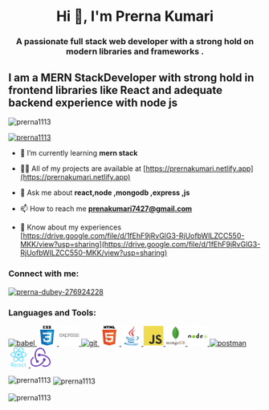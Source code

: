 <h1 align="center">Hi 👋, I'm Prerna Kumari</h1>
<h3 align="center">A passionate full stack web developer with a strong hold on modern libraries and frameworks .</h3>
<h2>I am a MERN StackDeveloper with strong hold in frontend libraries like React and adequate backend experience with node js</h2>

<p align="left"> <img src="https://komarev.com/ghpvc/?username=prerna1113&label=Profile%20views&color=0e75b6&style=flat" alt="prerna1113" /> </p>

<p align="left"> <a href="https://github.com/ryo-ma/github-profile-trophy"><img src="https://github-profile-trophy.vercel.app/?username=prerna1113" alt="prerna1113" /></a> </p>

- 🌱 I’m currently learning **mern stack**

- 👨‍💻 All of my projects are available at [https://prernakumari.netlify.app](https://prernakumari.netlify.app)

- 💬 Ask me about **react,node ,mongodb ,express ,js**

- 📫 How to reach me **prenakumari7427@gmail.com**

- 📄 Know about my experiences [https://drive.google.com/file/d/1fEhF9jRvGlG3-RjUofbWILZCC550-MKK/view?usp=sharing](https://drive.google.com/file/d/1fEhF9jRvGlG3-RjUofbWILZCC550-MKK/view?usp=sharing)

<h3 align="left">Connect with me:</h3>
<p align="left">
<a href="https://linkedin.com/in/prerna-dubey-276924228" target="blank"><img align="center" src="https://raw.githubusercontent.com/rahuldkjain/github-profile-readme-generator/master/src/images/icons/Social/linked-in-alt.svg" alt="prerna-dubey-276924228" height="30" width="40" /></a>
</p>

<h3 align="left">Languages and Tools:</h3>
<p align="left"> <a href="https://babeljs.io/" target="_blank" rel="noreferrer"> <img src="https://www.vectorlogo.zone/logos/babeljs/babeljs-icon.svg" alt="babel" width="40" height="40"/> </a> <a href="https://www.w3schools.com/css/" target="_blank" rel="noreferrer"> <img src="https://raw.githubusercontent.com/devicons/devicon/master/icons/css3/css3-original-wordmark.svg" alt="css3" width="40" height="40"/> </a> <a href="https://expressjs.com" target="_blank" rel="noreferrer"> <img src="https://raw.githubusercontent.com/devicons/devicon/master/icons/express/express-original-wordmark.svg" alt="express" width="40" height="40"/> </a> <a href="https://git-scm.com/" target="_blank" rel="noreferrer"> <img src="https://www.vectorlogo.zone/logos/git-scm/git-scm-icon.svg" alt="git" width="40" height="40"/> </a> <a href="https://www.w3.org/html/" target="_blank" rel="noreferrer"> <img src="https://raw.githubusercontent.com/devicons/devicon/master/icons/html5/html5-original-wordmark.svg" alt="html5" width="40" height="40"/> </a> <a href="https://www.java.com" target="_blank" rel="noreferrer"> <img src="https://raw.githubusercontent.com/devicons/devicon/master/icons/java/java-original.svg" alt="java" width="40" height="40"/> </a> <a href="https://developer.mozilla.org/en-US/docs/Web/JavaScript" target="_blank" rel="noreferrer"> <img src="https://raw.githubusercontent.com/devicons/devicon/master/icons/javascript/javascript-original.svg" alt="javascript" width="40" height="40"/> </a> <a href="https://www.mongodb.com/" target="_blank" rel="noreferrer"> <img src="https://raw.githubusercontent.com/devicons/devicon/master/icons/mongodb/mongodb-original-wordmark.svg" alt="mongodb" width="40" height="40"/> </a> <a href="https://nodejs.org" target="_blank" rel="noreferrer"> <img src="https://raw.githubusercontent.com/devicons/devicon/master/icons/nodejs/nodejs-original-wordmark.svg" alt="nodejs" width="40" height="40"/> </a> <a href="https://postman.com" target="_blank" rel="noreferrer"> <img src="https://www.vectorlogo.zone/logos/getpostman/getpostman-icon.svg" alt="postman" width="40" height="40"/> </a> <a href="https://reactjs.org/" target="_blank" rel="noreferrer"> <img src="https://raw.githubusercontent.com/devicons/devicon/master/icons/react/react-original-wordmark.svg" alt="react" width="40" height="40"/> </a> <a href="https://redux.js.org" target="_blank" rel="noreferrer"> <img src="https://raw.githubusercontent.com/devicons/devicon/master/icons/redux/redux-original.svg" alt="redux" width="40" height="40"/> </a> </p>

<p><img align="left" src="https://github-readme-stats.vercel.app/api/top-langs?username=prerna1113&show_icons=true&locale=en&layout=compact" alt="prerna1113" /></p>

<p>&nbsp;<img align="center" src="https://github-readme-stats.vercel.app/api?username=prerna1113&show_icons=true&locale=en" alt="prerna1113" /></p>

<p><img align="center" src="https://github-readme-streak-stats.herokuapp.com/?user=prerna1113&" alt="prerna1113" /></p>

